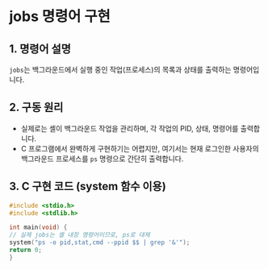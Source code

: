 # jobs 명령어 구현

## 1. 명령어 설명
`jobs`는 백그라운드에서 실행 중인 작업(프로세스)의 목록과 상태를 출력하는 명령어입니다.

## 2. 구동 원리
- 실제로는 셸이 백그라운드 작업을 관리하며, 각 작업의 PID, 상태, 명령어를 출력합니다.
- C 프로그램에서 완벽하게 구현하기는 어렵지만, 여기서는 현재 로그인한 사용자의 백그라운드 프로세스를 `ps` 명령으로 간단히 출력합니다.

## 3. C 구현 코드 (system 함수 이용)
```c
#include <stdio.h>
#include <stdlib.h>

int main(void) {
// 실제 jobs는 셸 내장 명령어이므로, ps로 대체
system("ps -o pid,stat,cmd --ppid $$ | grep '&'");
return 0;
}
```
